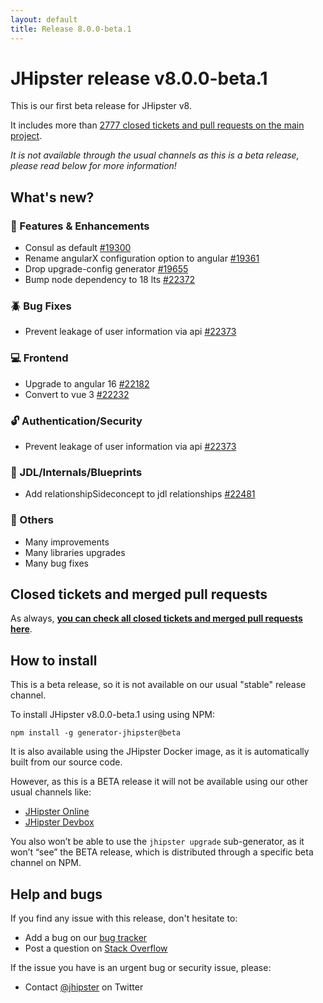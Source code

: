 ```yaml
---
layout: default
title: Release 8.0.0-beta.1
---
```


JHipster release v8.0.0-beta.1
==================

This is our first beta release for JHipster v8.

It includes more than [2777 closed tickets and pull requests on the main project](https://github.com/jhipster/generator-jhipster/issues?q=is:closed+milestone:8.0.0-beta.1).

_It is not available through the usual channels as this is a beta release, please read below for more information!_


What's new?
------------

### :gem: Features & Enhancements
- Consul as default [#19300](https://github.com/jhipster/generator-jhipster/issues/19300)
- Rename angularX configuration option to angular [#19361](https://github.com/jhipster/generator-jhipster/issues/19361)
- Drop upgrade-config generator [#19655](https://github.com/jhipster/generator-jhipster/issues/19655)
- Bump node dependency to 18 lts [#22372](https://github.com/jhipster/generator-jhipster/pull/22372)

### :beetle: Bug Fixes
- Prevent leakage of user information via api [#22373](https://github.com/jhipster/generator-jhipster/pull/22373)

### :computer: Frontend
- Upgrade to angular 16 [#22182](https://github.com/jhipster/generator-jhipster/pull/22182)
- Convert to vue 3 [#22232](https://github.com/jhipster/generator-jhipster/pull/22232)

### :unlock: Authentication/Security
- Prevent leakage of user information via api [#22373](https://github.com/jhipster/generator-jhipster/pull/22373)

### :paw_prints: JDL/Internals/Blueprints
- Add relationshipSideconcept to jdl relationships [#22481](https://github.com/jhipster/generator-jhipster/pull/22481)

### :scroll: Others
- Many improvements
- Many libraries upgrades
- Many bug fixes


Closed tickets and merged pull requests
------------
As always, __[you can check all closed tickets and merged pull requests here](https://github.com/jhipster/generator-jhipster/issues?q=is:closed+milestone:8.0.0-beta.1)__.


How to install
------------

This is a beta release, so it is not available on our usual "stable" release channel.

To install JHipster v8.0.0-beta.1 using using NPM:

    npm install -g generator-jhipster@beta

It is also available using the JHipster Docker image, as it is automatically built from our source code.

However, as this is a BETA release it will not be available using our other usual channels like:

- [JHipster Online](https://start.jhipster.tech)
- [JHipster Devbox](https://github.com/jhipster/jhipster-devbox)

You also won’t be able to use the `jhipster upgrade` sub-generator, as it won’t “see” the BETA release, which is distributed through a specific beta channel on NPM.


Help and bugs
--------------

If you find any issue with this release, don't hesitate to:

- Add a bug on our [bug tracker](https://github.com/jhipster/generator-jhipster/issues?state=open)
- Post a question on [Stack Overflow](http://stackoverflow.com/tags/jhipster/info)

If the issue you have is an urgent bug or security issue, please:

- Contact [@jhipster](https://twitter.com/jhipster) on Twitter
